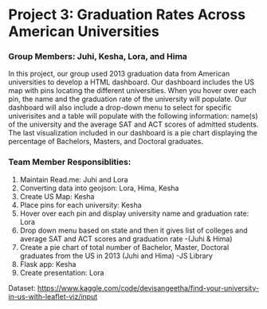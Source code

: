# Project 3: Graduation Rates Across American Universities

### Group Members: Juhi, Kesha, Lora, and Hima

In this project, our group used 2013 graduation data from American universities to develop a HTML dashboard. Our dashboard includes the US map with pins locating the different universities. When you hover over each pin, the name and the graduation rate of the university will populate. Our dashboard will also include a drop-down menu to select for specific univerisites and a table will populate with the following information: name(s) of the university and the average SAT and ACT scores of admitted students. The last visualization included in our dashboard is a pie chart displaying the percentage of Bachelors, Masters, and Doctoral graduates.  

### Team Member Responsiblities: 
1. Maintain Read.me: Juhi and Lora
2. Converting data into geojson: Lora, Hima, Kesha
3. Create US Map: Kesha
4. Place pins for each university: Kesha
5. Hover over each pin and display university name and graduation rate: Lora
6. Drop down menu based on state and then it gives list of colleges and average SAT and ACT scores and graduation rate -(Juhi & Hima)
7. Create a pie chart of total number of Bachelor, Master, Doctoral graduates from the US in 2013 (Juhi and Hima) -JS Library
8. Flask app: Kesha
9. Create presentation: Lora

Dataset: https://www.kaggle.com/code/devisangeetha/find-your-university-in-us-with-leaflet-viz/input 


